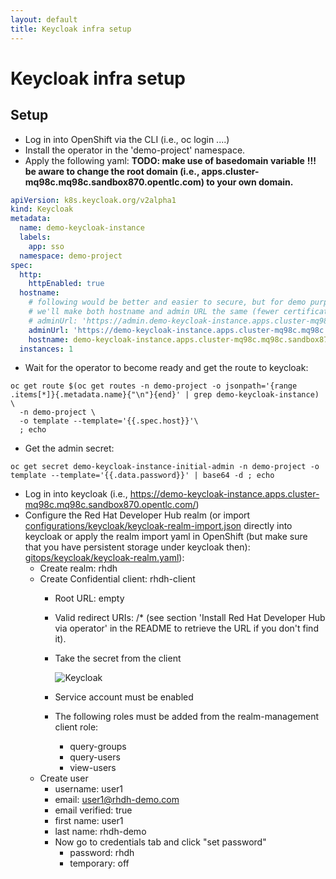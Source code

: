 ```yaml
---
layout: default
title: Keycloak infra setup
---
```


# Keycloak infra setup

## Setup

* Log in into OpenShift via the CLI (i.e., oc login ....)
* Install the operator in the 'demo-project' namespace.
* Apply the following yaml:
  **TODO: make use of basedomain variable**
  **!!! be aware to change the root domain (i.e., apps.cluster-mq98c.mq98c.sandbox870.opentlc.com) to your own domain.**
```yaml
apiVersion: k8s.keycloak.org/v2alpha1
kind: Keycloak
metadata:
  name: demo-keycloak-instance
  labels:
    app: sso
  namespace: demo-project
spec:
  http:
    httpEnabled: true
  hostname:
    # following would be better and easier to secure, but for demo purposes,
    # we'll make both hostname and admin URL the same (fewer certificates' config)
    # adminUrl: 'https://admin.demo-keycloak-instance.apps.cluster-mq98c.mq98c.sandbox870.opentlc.com'
    adminUrl: 'https://demo-keycloak-instance.apps.cluster-mq98c.mq98c.sandbox870.opentlc.com'
    hostname: demo-keycloak-instance.apps.cluster-mq98c.mq98c.sandbox870.opentlc.com
  instances: 1
```
* Wait for the operator to become ready and get the route to keycloak:
```shell
oc get route $(oc get routes -n demo-project -o jsonpath='{range .items[*]}{.metadata.name}{"\n"}{end}' | grep demo-keycloak-instance) \
  -n demo-project \
  -o template --template='{{.spec.host}}'\
  ; echo
```
* Get the admin secret:
```shell
oc get secret demo-keycloak-instance-initial-admin -n demo-project -o template --template='{{.data.password}}' | base64 -d ; echo
```
* Log in into keycloak (i.e., https://demo-keycloak-instance.apps.cluster-mq98c.mq98c.sandbox870.opentlc.com/)
* Configure the Red Hat Developer Hub realm (or import [configurations/keycloak/keycloak-realm-import.json](https://github.com/maarten-vandeperre/developer-hub-documentation/tree/main/configurations/keycloak/keycloak-realm-import.json) directly into keycloak or apply
  the realm import yaml in OpenShift (but make sure that you have persistent storage under keycloak then): [gitops/keycloak/keycloak-realm.yaml](https://github.com/maarten-vandeperre/developer-hub-documentation/tree/main/gitops/keycloak/keycloak-realm.yaml)):
    * Create realm: rhdh
    * Create Confidential client: rhdh-client
        * Root URL: empty
        * Valid redirect URIs: <developer hub url>/*  (see section 'Install Red Hat Developer Hub via operator' in the README to retrieve the URL if you don't find it).
        * Take the secret from the client

          ![Keycloak]({{site.url}}/assets/images/keycloak/keycloak_rhdh_client_creation.png)

        * Service account must be enabled
        * The following roles must be added from the realm-management client role:
            * query-groups
            * query-users
            * view-users
    * Create user
        * username: user1
        * email: user1@rhdh-demo.com
        * email verified: true
        * first name: user1
        * last name: rhdh-demo
        * Now go to credentials tab and click "set password"
            * password: rhdh
            * temporary: off